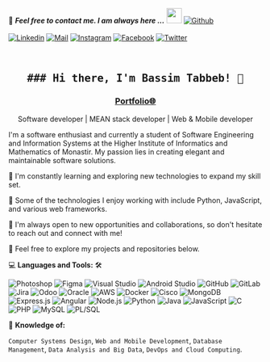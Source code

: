 <!--

## Complete list of github markdown emoji markup
https://gist.github.com/rxaviers/7360908

## technologies Icons 
https://simpleicons.org/

-->
📝 ***Feel free to contact me. I am always here ...*** <img src="https://media.giphy.com/media/WUlplcMpOCEmTGBtBW/giphy.gif" width="30">  [![Github](https://img.shields.io/github/followers/Ahmad-Sawalqeh?label=Follow%20Me&style=social)](https://github.com/bassimtbb)
<br>
<br>
[![Linkedin](https://img.shields.io/badge/LinkedIn-Bassim%20Tabbeb-blue?logo=Linkedin&logoColor=blue&labelColor=black)](https://github.com/bassimtbb)
[![Mail](https://img.shields.io/badge/Gmail-bassim.tabbeb@gmail.com-red?logo=Gmail&logoColor=red&labelColor=black)](mailto:bassim.tabbeb@gmail.com)
[![Instagram](https://img.shields.io/badge/Instagram-Bessem__tb-purple?logo=Instagram&logoColor=purple&labelColor=black)](https://www.instagram.com/Bessem__tb)
[![Facebook](https://img.shields.io/badge/Facebook-Bessem%20Tebbeb-blue?logo=Facebook&logoColor=blue&labelColor=black)](https://m.facebook.com/people/Bessem-Tebbeb/100007653795624/)
[![Twitter](https://img.shields.io/badge/Twitter-TabbebB-blue?logo=Twitter&logoColor=blue&labelColor=black)](https://twitter.com/TabbebB)

<br>

<!-- [![HitCount](http://hits.dwyl.com/Ahmad-Sawalqeh/Ahmad-Sawalqeh.svg)](http://hits.dwyl.com/Ahmad-Sawalqeh/Ahmad-Sawalqeh) -->

<h2 align='center'><samp><strong>### Hi there, I'm Bassim Tabbeb! 👋</strong></samp></h2>
<h3 align='center'><strong><a href="http://bassimt-portfolio.s3-website.eu-west-3.amazonaws.com/?fbclid=IwAR2m3TxlZMtLstqL0pTz26MSFBaQhYk1antvbQUb_qkD_B_JfhSVJHo7kuc" target="_blank">Portfolio🌐</a></strong></h3>
<p align='center'>Software developer | MEAN stack developer | Web & Mobile developer</p>

<p align='left'>

I'm a software enthusiast and currently a student of Software Engineering and Information Systems at the Higher Institute of Informatics and Mathematics of Monastir. My passion lies in creating elegant and maintainable software solutions. 

🌱 I'm constantly learning and exploring new technologies to expand my skill set.

🚀 Some of the technologies I enjoy working with include Python, JavaScript, and various web frameworks.

💼 I'm always open to new opportunities and collaborations, so don't hesitate to reach out and connect with me!

🌟 Feel free to explore my projects and repositories below. 
</p>

💻 **Languages and Tools:** 🛠️<br>

![Photoshop](https://img.shields.io/badge/-Photoshop-000000?style=flat&logo=adobe-photoshop&logoColor=31A8FF&labelColor=ffffff)
![Figma](https://img.shields.io/badge/-Figma-000000?style=flat&logo=figma&logoColor=F24E1E&labelColor=ffffff)
![Visual Studio](https://img.shields.io/badge/-Visual%20Studio-000000?style=flat&logo=visual-studio&logoColor=5C2D91&labelColor=ffffff)
![Android Studio](https://img.shields.io/badge/-Android%20Studio-000000?style=flat&logo=android-studio&logoColor=3DDC84&labelColor=ffffff)
![GitHub](https://img.shields.io/badge/-GitHub-000000?style=flat&logo=github&logoColor=181717&labelColor=ffffff)
![GitLab](https://img.shields.io/badge/-GitLab-000000?style=flat&logo=gitlab&logoColor=FCA121&labelColor=ffffff)
![Jira](https://img.shields.io/badge/-Jira-000000?style=flat&logo=jira&logoColor=0052CC&labelColor=ffffff)
![Odoo](https://img.shields.io/badge/-Odoo-000000?style=flat&logo=odoo&logoColor=0B4A7E&labelColor=ffffff)
![Oracle](https://img.shields.io/badge/-Oracle-000000?style=flat&logo=oracle&logoColor=F80000&labelColor=ffffff)
![AWS](https://img.shields.io/badge/-AWS-000000?style=flat&logo=amazon-aws&logoColor=FF9900&labelColor=ffffff)
![Docker](https://img.shields.io/badge/-Docker-000000?style=flat&logo=docker&logoColor=2496ED&labelColor=ffffff)
![Cisco](https://img.shields.io/badge/-Cisco-000000?style=flat&logo=cisco&logoColor=1BA0D7&labelColor=ffffff)
![MongoDB](https://img.shields.io/badge/-MongoDB-000000?style=flat&logo=mongodb&logoColor=47A248&labelColor=ffffff)
![Express.js](https://img.shields.io/badge/-Express.js-000000?style=flat&logo=express&logoColor=000000&labelColor=ffffff)
![Angular](https://img.shields.io/badge/-Angular-000000?style=flat&logo=angular&logoColor=DD0031&labelColor=ffffff)
![Node.js](https://img.shields.io/badge/-Node.js-000000?style=flat&logo=node.js&logoColor=339933&labelColor=ffffff)
![Python](https://img.shields.io/badge/-Python-000000?style=flat&logo=python&logoColor=3776AB&labelColor=ffffff)
![Java](https://img.shields.io/badge/-Java-000000?style=flat&logo=java&logoColor=007396&labelColor=ffffff)
![JavaScript](https://img.shields.io/badge/-JavaScript-000000?style=flat&logo=javascript&logoColor=F7DF1E&labelColor=ffffff)
![C](https://img.shields.io/badge/-C-000000?style=flat&logo=c&logoColor=A8B9CC&labelColor=ffffff)
![PHP](https://img.shields.io/badge/-PHP-000000?style=flat&logo=php&logoColor=777BB4&labelColor=ffffff)
![MySQL](https://img.shields.io/badge/-MySQL-000000?style=flat&logo=mysql&logoColor=4479A1&labelColor=ffffff)
![PL/SQL](https://img.shields.io/badge/-PL%2FSQL-000000?style=flat&logo=oracle&logoColor=F80000&labelColor=ffffff)



🧐 **Knowledge of:**<br>

`Computer Systems Design`, `Web and Mobile Development`, `Database Management`, `Data Analysis and Big Data`, `DevOps and Cloud Computing`.


<!-- ✅  **GitHub Extra Pins**



